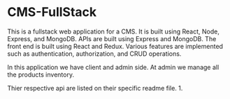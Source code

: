 # CMS-FullStack

This is a fullstack web application for a CMS. It is built using React, Node, Express, and MongoDB.
APIs are built using Express and MongoDB. The front end is built using React and Redux.
Various features are implemented such as authentication, authorization, and CRUD operations.

In this application we have client and admin side.
At admin we manage all the products inventory.

Thier respective api are listed on their specific readme file.
1.
